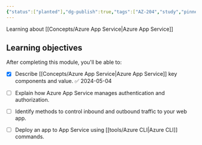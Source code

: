 ```yaml
---
{"status":["planted"],"dg-publish":true,"tags":["AZ-204","study","pinned"],"ms-learn-url":"https://learn.microsoft.com/en-us/training/modules/introduction-to-azure-app-service/","creation_date":"2024-05-02 11:00","permalink":"/study/az-204-introduction-to-azure-app-service/","dgPassFrontmatter":true}
---
```



Learning about [[Concepts/Azure App Service\|Azure App Service]]
## Learning objectives

After completing this module, you'll be able to:

- [x] Describe [[Concepts/Azure App Service\|Azure App Service]] key components and value. ✅ 2024-05-04
- [ ] Explain how Azure App Service manages authentication and authorization.
- [ ] Identify methods to control inbound and outbound traffic to your web app.
- [ ] Deploy an app to App Service using [[tools/Azure CLI\|Azure CLI]] commands.

